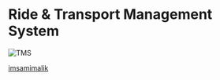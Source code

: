 # Ride & Transport Management System


![TMS](https://github.com/imsamimalik/Ride-TransportManagementSystem/raw/main/TMS.png?raw=true)

[imsamimalik](https://imsamimalik.com/)
